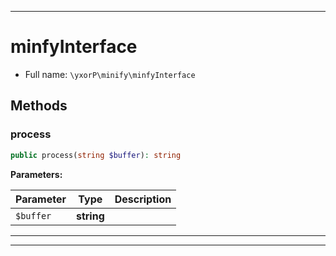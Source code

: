 ***

# minfyInterface





* Full name: `\yxorP\minify\minfyInterface`



## Methods


### process



```php
public process(string $buffer): string
```








**Parameters:**

| Parameter | Type | Description |
|-----------|------|-------------|
| `$buffer` | **string** |  |




***


***

